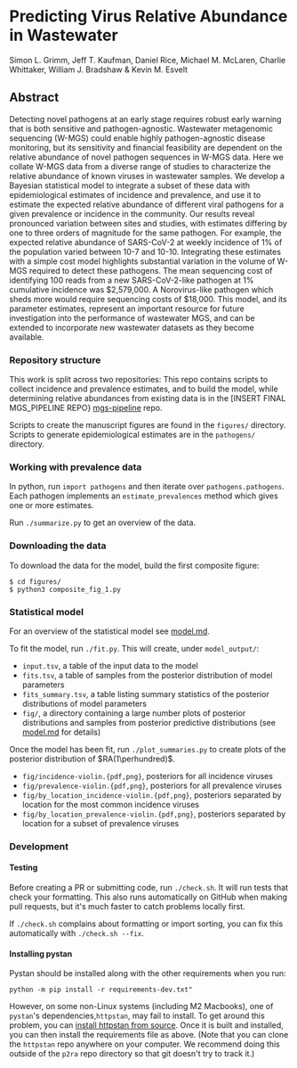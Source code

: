 # Predicting Virus Relative Abundance in Wastewater
Simon L. Grimm, Jeff T. Kaufman, Daniel Rice, Michael M. McLaren, Charlie Whittaker, William J. Bradshaw & Kevin M. Esvelt

## Abstract
Detecting novel pathogens at an early stage requires robust early warning that is both sensitive and pathogen-agnostic. Wastewater metagenomic sequencing (W-MGS) could enable highly pathogen-agnostic disease monitoring, but its sensitivity and financial feasibility are dependent on the relative abundance of novel pathogen sequences in W-MGS data. Here we collate W-MGS data from a diverse range of studies to characterize the relative abundance of known viruses in wastewater samples. We develop a Bayesian statistical model to integrate a subset of these data with epidemiological estimates of incidence and prevalence, and use it to estimate the expected relative abundance of different viral pathogens for a given prevalence or incidence in the community. Our results reveal pronounced variation between sites and studies, with estimates differing by one to three orders of magnitude for the same pathogen. For example, the expected relative abundance of SARS-CoV-2 at weekly incidence of 1% of the population varied between 10-7 and 10-10. Integrating these estimates with a simple cost model highlights substantial variation in the volume of W-MGS required to detect these pathogens. The mean sequencing cost of identifying 100 reads from a new SARS-CoV-2-like pathogen at 1% cumulative incidence was $2,579,000. A Norovirus-like pathogen which sheds more would require sequencing costs of $18,000. This model, and its parameter estimates, represent an important resource for future investigation into the performance of wastewater MGS, and can be extended to incorporate new wastewater datasets as they become available.

### Repository structure
This work is split across two repositories: This repo contains scripts to collect incidence and prevalence estimates, and to build the model, while determining relative abundances from existing data is in the [INSERT FINAL MGS_PIPELINE REPO}
[mgs-pipeline](https://github.com/naobservatory/mgs-pipeline) repo.

Scripts to create the manuscript figures are found in the `figures/` directory. Scripts to generate epidemiological estimates are in the `pathogens/` directory.

### Working with prevalence data

In python, run `import pathogens` and then iterate over `pathogens.pathogens`.
Each pathogen implements an `estimate_prevalences` method which gives one or
more estimates.

Run `./summarize.py` to get an overview of the data.

### Downloading the data

To download the data for the model, build the first composite figure:

```
$ cd figures/
$ python3 composite_fig_1.py
```

### Statistical model

For an overview of the statistical model see [model.md](model.md).

To fit the model, run `./fit.py`. This will create, under `model_output/`:

* `input.tsv`, a table of the input data to the model
* `fits.tsv`, a table of samples from the posterior distribution of model parameters
* `fits_summary.tsv`, a table listing summary statistics of the posterior distributions of model parameters
* `fig/`, a directory containing a large number plots of posterior distributions and samples from posterior predictive distributions
  (see [model.md](model.md) for details)

Once the model has been fit, run `./plot_summaries.py` to create plots of the posterior distribution of $RA(1\perhundred)$.

* `fig/incidence-violin.{pdf,png}`, posteriors for all incidence viruses
* `fig/prevalence-violin.{pdf,png}`, posteriors for all prevalence viruses
* `fig/by_location_incidence-violin.{pdf,png}`, posteriors separated by location for the most common incidence viruses
* `fig/by_location_prevalence-violin.{pdf,png}`, posteriors separated by location for a subset of prevalence viruses

### Development

#### Testing

Before creating a PR or submitting code, run `./check.sh`.  It will run tests that check your formatting.  This also runs automatically on GitHub when making pull requests, but it's much faster to catch problems locally first.

If `./check.sh` complains about formatting or import sorting, you can fix this automatically with `./check.sh --fix`.

#### Installing pystan

Pystan should be installed along with the other requirements when you run:
```
python -m pip install -r requirements-dev.txt"
```
However, on some non-Linux systems (including M2 Macbooks), one of `pystan`'s dependencies,`httpstan`, may fail to install.
To get around this problem, you can [install httpstan from source](https://httpstan.readthedocs.io/en/latest/installation.html#installation-from-source).
Once it is built and installed, you can then install the requirements file as above.
(Note that you can clone the `httpstan` repo anywhere on your computer.
We recommend doing this outside of the `p2ra` repo directory so that git doesn't try to track it.)
